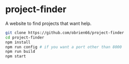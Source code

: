 # project-finder

A website to find projects that want help.

```bash
git clone https://github.com/obrien66/project-finder
cd project-finder
npm install
npm run config # if you want a port other than 8000
npm run build
npm start
```
